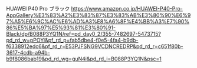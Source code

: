 HUAWEI P40 Pro ブラック
https://www.amazon.co.jp/HUAWEI-P40-Pro-AppGallery%E3%83%A2%E3%83%87%E3%83%AB%E3%80%90%E6%97%A5%E6%9C%AC%E6%AD%A3%E8%A6%8F%E4%BB%A3%E7%90%86%E5%BA%97%E5%93%81%E3%80%91-Black/dp/B088P3YQ1N/ref=pd_day0_2/355-7482697-5473715?pd_rd_w=pPOYi&pf_rd_p=fab5dbe4-f0e5-4fa4-b9db-f6338912edc6&pf_rd_r=E53PJFSNG9VCDNCREDRP&pd_rd_r=c651f80b-3617-4cdb-a94b-b9f8086bab19&pd_rd_wg=guN4i&pd_rd_i=B088P3YQ1N&psc=1
